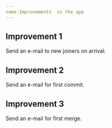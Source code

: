 ```yaml
---
name:Improvements  in the app
---
```

## Improvement 1
Send an e-mail to new joiners on arrival.
## Improvement 2
Send an e-mail for first commit.
## Improvement 3
Send an e-mail for first merge.

